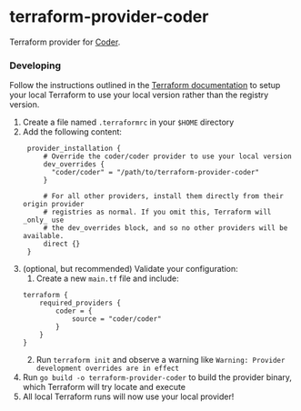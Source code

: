 # terraform-provider-coder

Terraform provider for [Coder](https://github.com/coder/coder).

### Developing

Follow the instructions outlined in the [Terraform documentation](https://developer.hashicorp.com/terraform/cli/config/config-file#development-overrides-for-provider-developers)
to setup your local Terraform to use your local version rather than the registry version.

1. Create a file named `.terraformrc` in your `$HOME` directory
2. Add the following content:
   ```hcl
    provider_installation {
        # Override the coder/coder provider to use your local version
        dev_overrides {
          "coder/coder" = "/path/to/terraform-provider-coder"
        }

        # For all other providers, install them directly from their origin provider
        # registries as normal. If you omit this, Terraform will _only_ use
        # the dev_overrides block, and so no other providers will be available.
        direct {}
    }
   ```
3. (optional, but recommended) Validate your configuration:
    1. Create a new `main.tf` file and include:
      ```hcl
      terraform {
          required_providers {
              coder = {
                  source = "coder/coder"
              }
          }
      }
      ```
   2. Run `terraform init` and observe a warning like `Warning: Provider development overrides are in effect`
4. Run `go build -o terraform-provider-coder` to build the provider binary, which Terraform will try locate and execute
5. All local Terraform runs will now use your local provider!